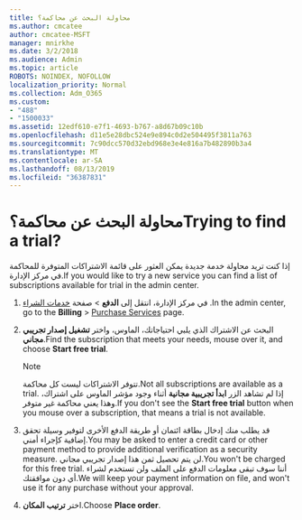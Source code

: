 ```yaml
---
title: محاولة البحث عن محاكمة؟
ms.author: cmcatee
author: cmcatee-MSFT
manager: mnirkhe
ms.date: 3/2/2018
ms.audience: Admin
ms.topic: article
ROBOTS: NOINDEX, NOFOLLOW
localization_priority: Normal
ms.collection: Adm_O365
ms.custom:
- "488"
- "1500033"
ms.assetid: 12edf610-e7f1-4693-b767-a8d67b09c10b
ms.openlocfilehash: d11e5e28dbc524e9e894c0d2e504495f3811a763
ms.sourcegitcommit: 7c90dcc570d32ebd968e3e4e816a7b482890b3a4
ms.translationtype: MT
ms.contentlocale: ar-SA
ms.lasthandoff: 08/13/2019
ms.locfileid: "36387831"
---
```

# <a name="trying-to-find-a-trial"></a><span data-ttu-id="2dc08-102">محاولة البحث عن محاكمة؟</span><span class="sxs-lookup"><span data-stu-id="2dc08-102">Trying to find a trial?</span></span>

<span data-ttu-id="2dc08-103">إذا كنت تريد محاولة خدمة جديدة يمكن العثور على قائمة الاشتراكات المتوفرة للمحاكمة في مركز الإدارة.</span><span class="sxs-lookup"><span data-stu-id="2dc08-103">If you would like to try a new service you can find a list of subscriptions available for trial in the admin center.</span></span>
  
1. <span data-ttu-id="2dc08-104">في مركز الإدارة، انتقل إلى **الدفع** \> صفحة [خدمات الشراء](https://go.microsoft.com/fwlink/p/?linkid=868433) .</span><span class="sxs-lookup"><span data-stu-id="2dc08-104">In the admin center, go to the **Billing** \> [Purchase Services](https://go.microsoft.com/fwlink/p/?linkid=868433) page.</span></span>

2. <span data-ttu-id="2dc08-105">البحث عن الاشتراك الذي يلبي احتياجاتك، الماوس، واختر **تشغيل إصدار تجريبي مجاني**.</span><span class="sxs-lookup"><span data-stu-id="2dc08-105">Find the subscription that meets your needs, mouse over it, and choose **Start free trial**.</span></span>

    > [!NOTE]
    > <span data-ttu-id="2dc08-106">تتوفر الاشتراكات ليست كل محاكمة.</span><span class="sxs-lookup"><span data-stu-id="2dc08-106">Not all subscriptions are available as a trial.</span></span> <span data-ttu-id="2dc08-107">إذا لم تشاهد الزر **ابدأ تجريبية مجانية** أثناء وجود مؤشر الماوس على اشتراك، وهذا يعني محاكمة غير متوفر.</span><span class="sxs-lookup"><span data-stu-id="2dc08-107">If you don't see the **Start free trial** button when you mouse over a subscription, that means a trial is not available.</span></span>
  
3. <span data-ttu-id="2dc08-108">قد يطلب منك إدخال بطاقة ائتمان أو طريقة الدفع الأخرى لتوفير وسيلة تحقق إضافية كإجراء أمني.</span><span class="sxs-lookup"><span data-stu-id="2dc08-108">You may be asked to enter a credit card or other payment method to provide additional verification as a security measure.</span></span> <span data-ttu-id="2dc08-109">لن يتم تحصيل ثمن هذا إصدار تجريبي مجاني.</span><span class="sxs-lookup"><span data-stu-id="2dc08-109">You won't be charged for this free trial.</span></span> <span data-ttu-id="2dc08-110">أننا سوف تبقى معلومات الدفع على الملف ولن تستخدم لشراء أي دون موافقتك.</span><span class="sxs-lookup"><span data-stu-id="2dc08-110">We will keep your payment information on file, and won't use it for any purchase without your approval.</span></span>

4. <span data-ttu-id="2dc08-111">اختر **ترتيب المكان**.</span><span class="sxs-lookup"><span data-stu-id="2dc08-111">Choose **Place order**.</span></span>